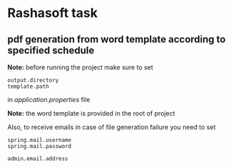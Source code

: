 # Rashasoft task
## pdf generation from word template according to specified schedule

**Note:** before running the project make sure to set 

    output.directory
    template.path
in *application.properties* file

**Note:** the word template is provided in the root of project

Also, to receive emails in case of file generation failure you need to set 

    spring.mail.username
    spring.mail.password

    admin.email.address

